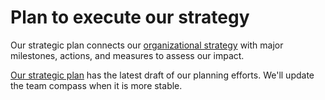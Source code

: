 # Plan to execute our strategy

Our strategic plan connects our [organizational strategy](./strategy.md) with major milestones, actions, and measures to assess our impact.

[Our strategic plan](https://docs.google.com/document/d/1HgSqAWeZZjcph3eHuWfv56WYopEHwrtmb-pAL3wMxco/edit?tab=t.kl1s58g59yn7) has the latest draft of our planning efforts. We'll update the team compass when it is more stable.

